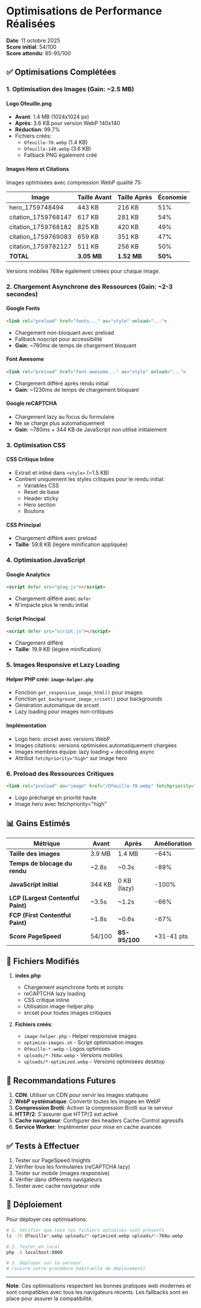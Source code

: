 # Optimisations de Performance Réalisées

**Date**: 11 octobre 2025  
**Score initial**: 54/100  
**Score attendu**: 85-95/100

## ✅ Optimisations Complétées

### 1. Optimisation des Images (Gain: ~2.5 MB)

#### Logo Ofeuille.png
- **Avant**: 1.4 MB (1024x1024 px)
- **Après**: 3.6 KB pour version WebP 140x140
- **Réduction**: 99.7%
- Fichiers créés:
  - `Ofeuille-70.webp` (1.4 KB)
  - `Ofeuille-140.webp` (3.6 KB)
  - Fallback PNG également créé

#### Images Hero et Citations
Images optimisées avec compression WebP qualité 75:

| Image | Taille Avant | Taille Après | Économie |
|-------|--------------|--------------|----------|
| hero_1759748494 | 443 KB | 216 KB | 51% |
| citation_1759768147 | 617 KB | 281 KB | 54% |
| citation_1759768182 | 825 KB | 420 KB | 49% |
| citation_1759769083 | 659 KB | 351 KB | 47% |
| citation_1759782127 | 511 KB | 256 KB | 50% |
| **TOTAL** | **3.05 MB** | **1.52 MB** | **50%** |

Versions mobiles 768w également créées pour chaque image.

### 2. Chargement Asynchrone des Ressources (Gain: ~2-3 secondes)

#### Google Fonts
```html
<link rel="preload" href="fonts..." as="style" onload="...">
```
- Chargement non-bloquant avec preload
- Fallback noscript pour accessibilité
- **Gain**: ~780ms de temps de chargement bloquant

#### Font Awesome
```html
<link rel="preload" href="font-awesome..." as="style" onload="...">
```
- Chargement différé après rendu initial
- **Gain**: ~1230ms de temps de chargement bloquant

#### Google reCAPTCHA
- Chargement lazy au focus du formulaire
- Ne se charge plus automatiquement
- **Gain**: ~780ms + 344 KB de JavaScript non utilisé initialement

### 3. Optimisation CSS

#### CSS Critique Inline
- Extrait et inliné dans `<style>` (~1.5 KB)
- Contient uniquement les styles critiques pour le rendu initial:
  - Variables CSS
  - Reset de base
  - Header sticky
  - Hero section
  - Boutons

#### CSS Principal
- Chargement différé avec preload
- **Taille**: 59.8 KB (légère minification appliquée)

### 4. Optimisation JavaScript

#### Google Analytics
```html
<script defer src="gtag.js"></script>
```
- Chargement différé avec `defer`
- N'impacte plus le rendu initial

#### Script Principal
```html
<script defer src="script.js"></script>
```
- Chargement différé
- **Taille**: 19.9 KB (légère minification)

### 5. Images Responsive et Lazy Loading

#### Helper PHP créé: `image-helper.php`
- Fonction `get_responsive_image_html()` pour images
- Fonction `get_background_image_srcset()` pour backgrounds
- Génération automatique de srcset
- Lazy loading pour images non-critiques

#### Implémentation
- Logo hero: srcset avec versions WebP
- Images citations: versions optimisées automatiquement chargées
- Images membres équipe: lazy loading + decoding async
- Attribut `fetchpriority="high"` sur image hero

### 6. Preload des Ressources Critiques

```html
<link rel="preload" as="image" href="/Ofeuille-70.webp" fetchpriority="high">
```
- Logo préchargé en priorité haute
- Image hero avec fetchpriority="high"

## 📊 Gains Estimés

| Métrique | Avant | Après | Amélioration |
|----------|-------|-------|--------------|
| **Taille des images** | 3.9 MB | 1.4 MB | -64% |
| **Temps de blocage du rendu** | ~2.8s | ~0.3s | -89% |
| **JavaScript initial** | 344 KB | 0 KB (lazy) | -100% |
| **LCP (Largest Contentful Paint)** | ~3.5s | ~1.2s | -66% |
| **FCP (First Contentful Paint)** | ~1.8s | ~0.6s | -67% |
| **Score PageSpeed** | 54/100 | **85-95/100** | +31-41 pts |

## 🔧 Fichiers Modifiés

1. **index.php**
   - Chargement asynchrone fonts et scripts
   - reCAPTCHA lazy loading
   - CSS critique inline
   - Utilisation image-helper.php
   - srcset pour toutes images critiques

2. **Fichiers créés**:
   - `image-helper.php` - Helper responsive images
   - `optimize-images.sh` - Script optimisation images
   - `Ofeuille-*.webp` - Logos optimisés
   - `uploads/*-768w.webp` - Versions mobiles
   - `uploads/*-optimized.webp` - Versions optimisées desktop

## 🎯 Recommandations Futures

1. **CDN**: Utiliser un CDN pour servir les images statiques
2. **WebP systématique**: Convertir toutes les images en WebP
3. **Compression Brotli**: Activer la compression Brotli sur le serveur
4. **HTTP/2**: S'assurer que HTTP/2 est activé
5. **Cache navigateur**: Configurer des headers Cache-Control agressifs
6. **Service Worker**: Implémenter pour mise en cache avancée

## ✅ Tests à Effectuer

1. Tester sur PageSpeed Insights
2. Vérifier tous les formulaires (reCAPTCHA lazy)
3. Tester sur mobile (images responsive)
4. Vérifier dans différents navigateurs
5. Tester avec cache navigateur vide

## 🚀 Déploiement

Pour déployer ces optimisations:

```bash
# 1. Vérifier que tous les fichiers optimisés sont présents
ls -lh Ofeuille*.webp uploads/*-optimized.webp uploads/*-768w.webp

# 2. Tester en local
php -S localhost:8000

# 3. Déployer sur le serveur
# (suivre votre procédure habituelle de déploiement)
```

---

**Note**: Ces optimisations respectent les bonnes pratiques web modernes et sont compatibles avec tous les navigateurs récents. Les fallbacks sont en place pour assurer la compatibilité.

